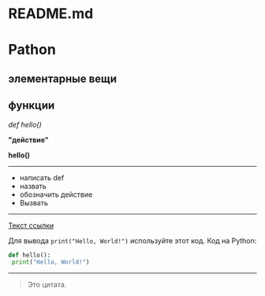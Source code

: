 # README.md
# Pathon
## элементарные вещи
функции
---
*def*
_hello()_

**"действие"**

__hello()__

---
- написать def
- назвать
- обозначить действие
- Вызвать
---
[Текст ссылки](https://docs.python.org/3/tutorial/controlflow.html)

Для вывода `print("Hello, World!")` используйте этот код.
Код на Python:
```py
def hello():
 print("Hello, World!")
```
---
> Это цитата.
